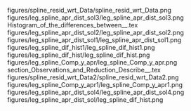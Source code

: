 figures/spline_resid_wrt_Data/spline_resid_wrt_Data.png
figures/leg_spline_apr_dist_sol3/leg_spline_apr_dist_sol3.png
Histogram_of_the_differences_between__.tex
figures/leg_spline_apr_dist_sol2/leg_spline_apr_dist_sol2.png
figures/leg_spline_apr_dist_sol1/leg_spline_apr_dist_sol1.png
figures/leg_spline_dif_hist1/leg_spline_dif_hist1.png
figures/leg_spline_dif_hist/leg_spline_dif_hist.png
figures/leg_spline_Comp_y_apr/leg_spline_Comp_y_apr.png
section_Observations_and_Reduction_Describe__.tex
figures/spline_resid_wrt_Data2/spline_resid_wrt_Data2.png
figures/leg_spline_Comp_y_apr1/leg_spline_Comp_y_apr1.png
figures/leg_spline_apr_dist_sol4/leg_spline_apr_dist_sol4.png
figures/leg_spline_apr_dist_sol/leg_spline_dif_hist.png
